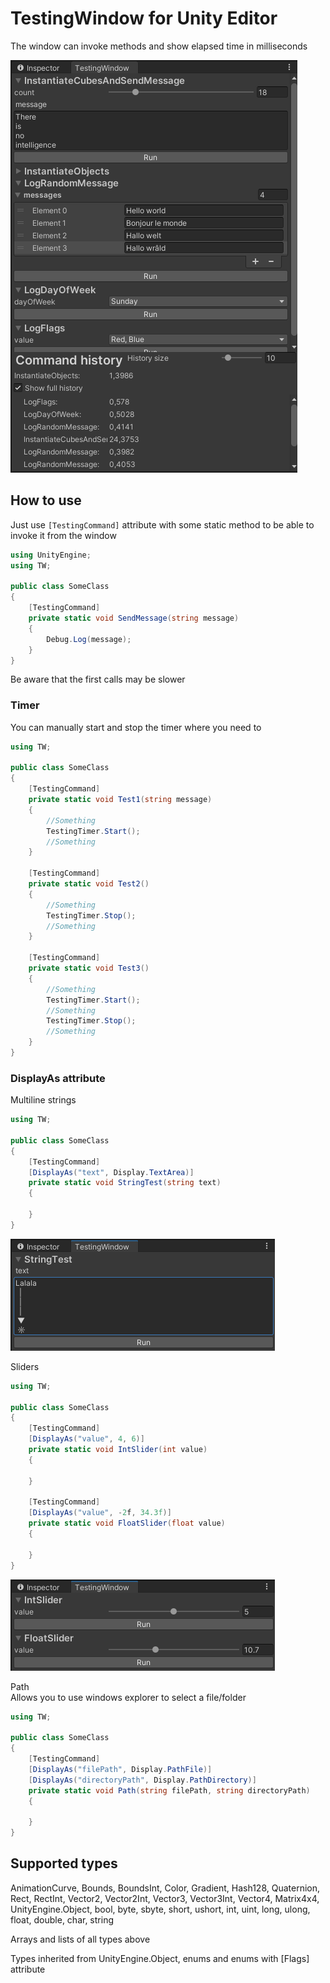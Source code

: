 # TestingWindow for Unity Editor
The window can invoke methods and show elapsed time in milliseconds
<p align="left">
  <img src="Images/window.png">
</p>

## How to use
Just use `[TestingCommand]` attribute with some static method to be able to invoke it from the window

```csharp
using UnityEngine;
using TW;

public class SomeClass
{
    [TestingCommand]
    private static void SendMessage(string message)
    {
        Debug.Log(message);
    }
}
```

Be aware that the first calls may be slower

### Timer
You can manually start and stop the timer where you need to
```csharp
using TW;

public class SomeClass
{
    [TestingCommand]
    private static void Test1(string message)
    {
        //Something
        TestingTimer.Start();
        //Something
    }

    [TestingCommand]
    private static void Test2()
    {
        //Something
        TestingTimer.Stop();
        //Something
    }

    [TestingCommand]
    private static void Test3()
    {
        //Something
        TestingTimer.Start();
        //Something
        TestingTimer.Stop();
        //Something
    }
}
```

### DisplayAs attribute
Multiline strings
```csharp
using TW;

public class SomeClass
{
    [TestingCommand]
    [DisplayAs("text", Display.TextArea)]
    private static void StringTest(string text)
    {

    }
}
```
<p align="left">
  <img src="Images/Multiline.png">
</p>

Sliders
```csharp
using TW;

public class SomeClass
{
    [TestingCommand]
    [DisplayAs("value", 4, 6)]
    private static void IntSlider(int value)
    {

    }

    [TestingCommand]
    [DisplayAs("value", -2f, 34.3f)]
    private static void FloatSlider(float value)
    {

    }
}
```
<p align="left">
  <img src="Images/Sliders.png">
</p>

Path <br>
Allows you to use windows explorer to select a file/folder
```csharp
using TW;

public class SomeClass
{
    [TestingCommand]
    [DisplayAs("filePath", Display.PathFile)]
    [DisplayAs("directoryPath", Display.PathDirectory)]
    private static void Path(string filePath, string directoryPath)
    {

    }
}
```

## Supported types
AnimationCurve, Bounds, BoundsInt, Color, Gradient, Hash128, Quaternion, Rect,
RectInt, Vector2, Vector2Int, Vector3, Vector3Int, Vector4, Matrix4x4, UnityEngine.Object,
bool, byte, sbyte, short, ushort, int, uint, long, ulong, float, double, char, string

Arrays and lists of all types above

Types inherited from UnityEngine.Object,
enums and enums with [Flags] attribute
